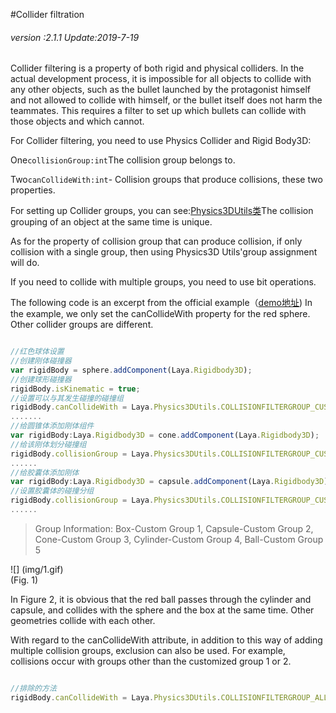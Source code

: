 #Collider filtration

###### *version :2.1.1   Update:2019-7-19*

Collider filtering is a property of both rigid and physical colliders. In the actual development process, it is impossible for all objects to collide with any other objects, such as the bullet launched by the protagonist himself and not allowed to collide with himself, or the bullet itself does not harm the teammates. This requires a filter to set up which bullets can collide with those objects and which cannot.

For Collider filtering, you need to use Physics Collider and Rigid Body3D:

One`collisionGroup:int`The collision group belongs to.

Two`canCollideWith:int`- Collision groups that produce collisions, these two properties.

For setting up Collider groups, you can see:[Physics3DUtils类](https://layaair.ldc.layabox.com/api2/Chinese/index.html?category=3D&class=laya.d3.utils.Physics3DUtils)The collision grouping of an object at the same time is unique.

As for the property of collision group that can produce collision, if only collision with a single group, then using Physics3D Utils'group assignment will do.

If you need to collide with multiple groups, you need to use bit operations.

The following code is an excerpt from the official example（[demo地址](https://layaair.ldc.layabox.com/demo2/?language=ch&category=3d&group=Physics3D&name=PhysicsWorld_CollisionFiflter)) In the example, we only set the canCollideWith property for the red sphere. Other collider groups are different.


```typescript

//红色球体设置
//创建刚体碰撞器
var rigidBody = sphere.addComponent(Laya.Rigidbody3D);
//创建球形碰撞器
rigidBody.isKinematic = true;
//设置可以与其发生碰撞的碰撞组
rigidBody.canCollideWith = Laya.Physics3DUtils.COLLISIONFILTERGROUP_CUSTOMFILTER1 | Laya.Physics3DUtils.COLLISIONFILTERGROUP_CUSTOMFILTER3 | Laya.Physics3DUtils.COLLISIONFILTERGROUP_CUSTOMFILTER5;//只与自定义组135碰撞(如果多组采用位操作）
.......
//给圆锥体添加刚体组件
var rigidBody:Laya.Rigidbody3D = cone.addComponent(Laya.Rigidbody3D);
//给该刚体划分碰撞组
rigidBody.collisionGroup = Laya.Physics3DUtils.COLLISIONFILTERGROUP_CUSTOMFILTER3;//自定义组3
......
//给胶囊体添加刚体
var rigidBody:Laya.Rigidbody3D = capsule.addComponent(Laya.Rigidbody3D);
//设置胶囊体的碰撞分组
rigidBody.collisionGroup = Laya.Physics3DUtils.COLLISIONFILTERGROUP_CUSTOMFILTER2;//自定义组2,会跳过碰撞
......
```


> Group Information: Box-Custom Group 1, Capsule-Custom Group 2, Cone-Custom Group 3, Cylinder-Custom Group 4, Ball-Custom Group 5

![] (img/1.gif) <br> (Fig. 1)

In Figure 2, it is obvious that the red ball passes through the cylinder and capsule, and collides with the sphere and the box at the same time. Other geometries collide with each other.

With regard to the canCollideWith attribute, in addition to this way of adding multiple collision groups, exclusion can also be used. For example, collisions occur with groups other than the customized group 1 or 2.


```typescript

//排除的方法
rigidBody.canCollideWith = Laya.Physics3DUtils.COLLISIONFILTERGROUP_ALLFILTER ^ Laya.Physics3DUtils.COLLISIONFILTERGROUP_CUSTOMFILTER1 ^ Laya.Physics3DUtils.COLLISIONFILTERGROUP_CUSTOMFILTER2;
```

